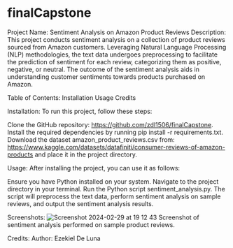 # finalCapstone

Project Name: Sentiment Analysis on Amazon Product Reviews
Description:
This project conducts sentiment analysis on a collection of product reviews sourced from Amazon customers. Leveraging Natural Language Processing (NLP) methodologies, the text data undergoes preprocessing to facilitate the prediction of sentiment for each review, categorizing them as positive, negative, or neutral. The outcome of the sentiment analysis aids in understanding customer sentiments towards products purchased on Amazon.

Table of Contents:
Installation
Usage
Credits

Installation:
To run this project, follow these steps:

Clone the GitHub repository: https://github.com/zdl1506/finalCapstone.
Install the required dependencies by running pip install -r requirements.txt.
Download the dataset amazon_product_reviews.csv from: https://www.kaggle.com/datasets/datafiniti/consumer-reviews-of-amazon-products and place it in the project directory.

Usage:
After installing the project, you can use it as follows:

Ensure you have Python installed on your system.
Navigate to the project directory in your terminal.
Run the Python script sentiment_analysis.py.
The script will preprocess the text data, perform sentiment analysis on sample reviews, and output the sentiment analysis results.

Screenshots:
![Screenshot 2024-02-29 at 19 12 43](https://github.com/zdl1506/finalCapstone/assets/152559640/1374d7a1-3d4b-46bf-949e-3ad681a883d4)
Screenshot of sentiment analysis performed on sample product reviews.

Credits:
Author: Ezekiel De Luna
